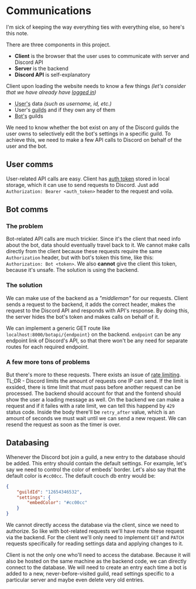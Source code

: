 # Communications
I'm sick of keeping the way everything ties with everything else, so here's this note.

There are three components in this project. 
- **Client** is the browser that the user uses to communicate with server and Discord API
- **Server** is the backend
- **Discord API** is self-explanatory

Client upon loading the website needs to know a few things *(let's consider that we have already have [logged in](Authorization))*
- <abbr title="Human interacting with the website via client">User's</abbr> data *(such as username, id, etc.)*
- User's <abbr title="This is how Discord servers are called by the devs">guilds</abbr> and if they own any of them
- <abbr title="Discord bot that user wants to control via the website">Bot's</abbr> guilds

We need to know whether the bot exist on any of the Discord guilds the user owns to selectively edit the bot's settings in a specific guild. To achieve this, we need to make a few API calls to Discord on behalf of the user and the bot.

## User comms
User-related API calls are easy. Client has [auth token](Authorization##Access) stored in local storage, which it can use to send requests to Discord. Just add `Authorization: Bearer <auth_token>` header to the request and voila.

## Bot comms
### The problem
Bot-related API calls are much trickier. Since it's the client that need info about the bot, data should eventually travel back to it. We cannot make calls directly from the client because these requests require the same `Authorization` header, but with bot's token this time, like this: `Authorization: Bot <token>`. We also **cannot** give the client this token, because it's unsafe. The solution is using the backend.

### The solution
We can make use of the backend as a *"middleman"* for our requests. Client sends a request to the backend, it adds the correct header, makes the request to the Discord API and responds with API's response. By doing this, the server hides the bot's token and makes calls on behalf of it. 

We can implement a generic GET route like `localhost:8000/botapi/{endpoint}` on the backend. `endpoint` can be any endpoint link of Discord's API, so that there won't be any need for separate routes for each required endpoint. 

### A few more tons of problems
But there's more to these requests. There exists an issue of [rate limiting](https://discord.com/developers/docs/topics/rate-limits). TL;DR - Discord limits the amount of requests one IP can send. If the limit is exsided, there is time limit that must pass before another request can be processed. The backend should account for that and the fontend should show the user a loading message as well. On the backend we can make a request and if it failes with a rate limit, we can tell this happend by `429` status code. Inside the body there'll be `retry_after` value, which is an amount of seconds we must wait until we can send a new request. We can resend the request as soon as the timer is over.

## Databasing
Whenever the Discord bot join a guild, a new entry to the database should be added. This entry should contain the default settings. For example, let's say we need to control the color of embeds' border. Let's also say that the default color is `#cc00cc`. The default couch db entry would be:
```json
{
	"guildId": "12654346532",
	"settings": {
		"embedColor": "#cc00cc"
	}
}
```
We cannot directly access the database via the client, since we need to authorize. So like with bot-related requests we'll have route these request via the backend. For the client we'll only need to implement `GET` and `PATCH` requests specifically for reading settings data and applying changes to it.

Client is not the only one who'll need to access the database. Because it will also be hosted on the same machine as the backend code, we can directly connect to the database. We will need to create an entry each time a bot is added to a new, never-before-visited guild, read settings specific to a particular server and maybe even delete very old entries.  